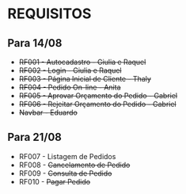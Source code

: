 # REQUISITOS
## Para 14/08

- ~~RF001 - Autocadastro - Giulia e Raquel~~
- ~~RF002 - Login - Giulia e Raquel~~
- ~~RF003 - Página Inicial de Cliente - Thaly~~
- ~~RF004 - Pedido On-line - Anita~~
- ~~RF005 - Aprovar Orçamento do Pedido - Gabriel~~
- ~~RF006 - Rejeitar Orçamento do Pedido - Gabriel~~
- ~~Navbar - Eduardo~~ 

## Para 21/08

- RF007 - Listagem de Pedidos 
- RF008 - ~~Cancelamento de Pedido~~
- RF009 - ~~Consulta de Pedido~~
- RF010 - ~~Pagar Pedido~~
